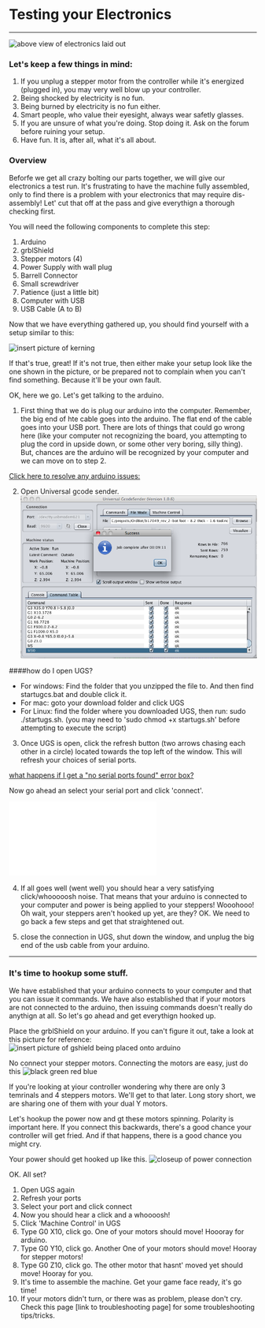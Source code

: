 # Testing your Electronics
***
![above view of electronics laid out](http://farm8.staticflickr.com/7412/10562956356_d77d032013_z_d.jpg)

### Let's keep a few things in mind:
1. If you unplug a stepper motor from the controller while it's energized (plugged in), you may very well blow up your controller. 
2. Being shocked by electricity is no fun.
3. Being burned by electricity is no fun either.
4. Smart people, who value their eyesight, always wear safetly glasses.
5. If you are unsure of what you're doing. Stop doing it. Ask on the forum before ruining your setup.
6. Have fun. It is, after all, what it's all about. 


### Overview
Beforfe we get all crazy bolting our parts together, we will give our electronics a test run. It's frustrating to have the machine fully assembled, only to find there is a problem with your electronics that may require dis-assembly! Let' cut that off at the pass and give everythign a thorough checking first.

You will need the following components to complete this step:
1. Arduino
2. grblShield
3. Stepper motors (4)
4. Power Supply with wall plug
5. Barrell Connector
6. Small screwdriver
7. Patience (just a little bit)
8. Computer with USB
9. USB Cable (A to B)

Now that we have everything gathered up, you should find yourself with a setup similar to this:

![insert picture of kerning](http://placehold.it/400x400)

If that's true, great! If it's not true, then either make your setup look like the one shown in the picture, or be prepared not to complain when you can't find something. Because it'll be your own fault.

OK, here we go. Let's get talking to the arduino.

1. First thing that we do is plug our arduino into the computer. Remember, the big end of hte cable goes into the arduino. The flat end of the cable goes into your USB port. There are lots of things that could go wrong here (like your computer not recognizing the board, you attempting to plug the cord in upside down, or some other very boring, silly thing). But, chances are the arduino will be recognized by your computer and we can move on to step 2. 

[Click here to resolve any arduino issues:](10_arduinotroubleshooting.md)

2. Open Universal gcode sender.
![Universal GCode Sender](images/1.0.6_job_finished.png)


####how do I open UGS?
* For windows: Find the folder that you unzipped the file to. And then find startugcs.bat and double click it.
* For mac: goto your download folder and click UGS
* For Linux: find the folder where you downloaded UGS, then run: sudo ./startugs.sh. (you may need to 'sudo chmod +x startugs.sh' before attempting to execute the script)


3. Once UGS is open, click the refresh button (two arrows chasing each other in a circle) located towards the top left of the window. This will refresh your choices of serial ports.

[what happens if I get a "no serial ports found" error box?](10_arduinotroubleshooting.md)

Now go ahead an select your serial port and click 'connect'.

![what to do if you can't figure out what serial port your arduino is using](10_arduinotroubleshooting.md)

4. If all goes well (went well) you should hear a very satisfying click/whooooosh noise. That means that your arduino is connected to your computer and power is being applied to your steppers! Wooohooo! Oh wait, your steppers aren't hooked up yet, are they? OK. We need to go back a few steps and get that straightened out. 

5. close the connection in UGS, shut down the window, and unplug the big end of the usb cable from your arduino.
***

### It's time to hookup some stuff. 

We have established that your arduino connects to your computer and that you can issue it commands. We have also established that if your motors are not connected to the arduino, then issuing commands doesn't really do anythign at all. So let's go ahead and get everythign hooked up. 

Place the grblShield on your arduino. If you can't figure it out, take a look at this picture for reference:
	![insert picture of gshield being placed onto arduino](picture.jpg)

No connect your stepper motors. Connecting the motors are easy, just do this
	![black green red blue]()

If you're looking at yiour controller wondering why there are only 3 temrinals and 4 steppers motors. We'll get to that later. Long story short, we are sharing one of them with your dual Y motors.

Let's hookup the power now and gt these motors spinning. Polarity is important here. If you connect this backwards, there's a good chance your controller will get fried. And if that happens, there is a good chance you might cry. 

Your power should get hooked up like this.
	![closeup of power connection]()

OK. All set? 

1. Open UGS again
2. Refresh your ports
3. Select your port and click connect
4. Now you should hear a click and a whoooosh!
5. Click 'Machine Control' in UGS
6. Type G0 X10, click go. One of your motors should move! Hoooray for arduino.
7. Type G0 Y10, click go. Another One of your motors should move! Hooray for stepper motors!
8. Type G0 Z10, click go. The other motor that hasnt' moved yet should move! Hooray for you.
9. It's time to assemble the machine. Get your game face ready, it's go time!
10. If  your motors didn't turn, or there was as problem, please don't cry. Check this page [link to troubleshooting page] for some troubleshooting tips/tricks.
